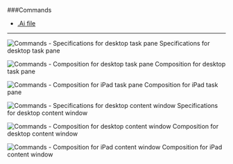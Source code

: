 ###Commands
* [.Ai file](https://github.com/OfficeDev/Office-Add-in-UX-Design-Patterns/blob/master/Patterns/Source%20Files/Commands.ai?raw=true)

***

![Commands - Specifications for desktop task pane](https://raw.githubusercontent.com/OfficeDev/Office-Add-in-UX-Design-Patterns/master/Patterns/Assets/Commands/Commands_Desktop_Task_Pane_Callouts.png)
Specifications for desktop task pane 


![Commands - Composition for desktop task pane](https://raw.githubusercontent.com/OfficeDev/Office-Add-in-UX-Design-Patterns/master/Patterns/Assets/Commands/Commands_Desktop_Task_Pane_Comp.png)
Composition for desktop task pane 


![Commands - Composition for iPad task pane](https://raw.githubusercontent.com/OfficeDev/Office-Add-in-UX-Design-Patterns/master/Patterns/Assets/Commands/Commands_iPad_Task_Pane_Comp.png)
Composition for iPad task pane 


![Commands - Specifications for desktop content window](https://raw.githubusercontent.com/OfficeDev/Office-Add-in-UX-Design-Patterns/master/Patterns/Assets/Commands/Commands_Desktop_Content_Window_Callouts.png)
Specifications for desktop content window


![Commands - Composition for desktop content window](https://raw.githubusercontent.com/OfficeDev/Office-Add-in-UX-Design-Patterns/master/Patterns/Assets/Commands/Commands_Desktop_Content_Window_Comp.png)
Composition for desktop content window


![Commands - Composition for iPad content window](https://raw.githubusercontent.com/OfficeDev/Office-Add-in-UX-Design-Patterns/master/Patterns/Assets/Commands/Commands_iPad_Content_Window_Comp.png)
Composition for iPad content window
